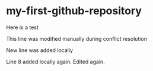 # my-first-github-repository
Here is a test

This line was modified manually during conflict resolution

New line was added locally

Line 8 added locally again. Edited again.